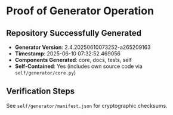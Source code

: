 # Proof of Generator Operation

## Repository Successfully Generated
- **Generator Version**: 2.4.20250610073252-a265209163
- **Timestamp**: 2025-06-10 07:32:52.469056
- **Components Generated**: core, docs, tests, self
- **Self-Contained**: Yes (includes own source code via `self/generator/core.py`)

## Verification Steps
See `self/generator/manifest.json` for cryptographic checksums.
